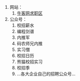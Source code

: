 1. 网站：
   1. [牛客网求职区](https://www.nowcoder.com/recommend)
2. 公众号：
   1. 校招薪水
   2. 编程剑谱
   3. 内推军
   4. 码农师兄内推
   5. 实习僧
   6. 校招日历
   7. 熊猫校招实习
   8. 校招季
   9. ...各大企业自己的招聘公众号...